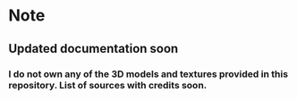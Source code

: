 # Note

## Updated documentation soon

### I do not own any of the 3D models and textures provided in this repository. List of sources with credits soon.